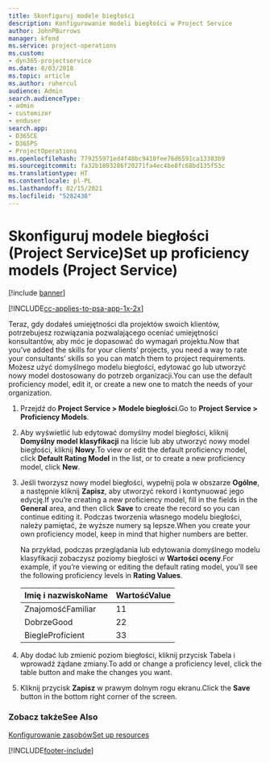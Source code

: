 ```yaml
---
title: Skonfiguruj modele biegłości
description: Konfigurowanie modeli biegłości w Project Service
author: JohnPBurrows
manager: kfend
ms.service: project-operations
ms.custom:
- dyn365-projectservice
ms.date: 8/03/2018
ms.topic: article
ms.author: ruhercul
audience: Admin
search.audienceType:
- admin
- customizer
- enduser
search.app:
- D365CE
- D365PS
- ProjectOperations
ms.openlocfilehash: 779255971ed4f48bc9410fee76d6591ca13383b9
ms.sourcegitcommit: fa32b1893286f20271fa4ec4be8fc68bd135f53c
ms.translationtype: HT
ms.contentlocale: pl-PL
ms.lasthandoff: 02/15/2021
ms.locfileid: "5282436"
---
```

# <a name="set-up-proficiency-models-project-service"></a><span data-ttu-id="f9607-103">Skonfiguruj modele biegłości (Project Service)</span><span class="sxs-lookup"><span data-stu-id="f9607-103">Set up proficiency models (Project Service)</span></span>

[!include [banner](../includes/psa-now-project-operations.md)]

[!INCLUDE[cc-applies-to-psa-app-1x-2x](../includes/cc-applies-to-psa-app-1x-2x.md)]

<span data-ttu-id="f9607-104">Teraz, gdy dodałeś umiejętności dla projektów swoich klientów, potrzebujesz rozwiązania pozwalającego oceniać umiejętności konsultantów, aby móc je dopasować do wymagań projektu.</span><span class="sxs-lookup"><span data-stu-id="f9607-104">Now that you’ve added the skills for your clients’ projects, you need a way to rate your consultants’ skills so you can match them to project requirements.</span></span> <span data-ttu-id="f9607-105">Możesz użyć domyślnego modelu biegłości, edytować go lub utworzyć nowy model dostosowany do potrzeb organizacji.</span><span class="sxs-lookup"><span data-stu-id="f9607-105">You can use the default proficiency model, edit it, or create a new one to match the needs of your organization.</span></span>  
  
1.  <span data-ttu-id="f9607-106">Przejdź do **Project Service > Modele biegłości**.</span><span class="sxs-lookup"><span data-stu-id="f9607-106">Go to **Project Service > Proficiency Models**.</span></span>  
  
2.  <span data-ttu-id="f9607-107">Aby wyświetlić lub edytować domyślny model biegłości, kliknij **Domyślny model klasyfikacji** na liście lub aby utworzyć nowy model biegłości, kliknij **Nowy**.</span><span class="sxs-lookup"><span data-stu-id="f9607-107">To view or edit the default proficiency model, click **Default Rating Model** in the list, or to create a new proficiency model, click **New**.</span></span>  
  
3.  <span data-ttu-id="f9607-108">Jeśli tworzysz nowy model biegłości, wypełnij pola w obszarze **Ogólne**, a następnie kliknij **Zapisz**, aby utworzyć rekord i kontynuować jego edycję.</span><span class="sxs-lookup"><span data-stu-id="f9607-108">If you’re creating a new proficiency model, fill in the fields in the **General** area, and then click **Save** to create the record so you can continue editing it.</span></span> <span data-ttu-id="f9607-109">Podczas tworzenia własnego modelu biegłości, należy pamiętać, że wyższe numery są lepsze.</span><span class="sxs-lookup"><span data-stu-id="f9607-109">When you create your own proficiency model, keep in mind that higher numbers are better.</span></span>  
  
     <span data-ttu-id="f9607-110">Na przykład, podczas przeglądania lub edytowania domyślnego modelu klasyfikacji zobaczysz poziomy biegłości w **Wartości oceny**.</span><span class="sxs-lookup"><span data-stu-id="f9607-110">For example, if you’re viewing or editing the default rating model, you’ll see the following proficiency levels in **Rating Values**.</span></span>  
  
    |<span data-ttu-id="f9607-111">Imię i nazwisko</span><span class="sxs-lookup"><span data-stu-id="f9607-111">Name</span></span>|<span data-ttu-id="f9607-112">Wartość</span><span class="sxs-lookup"><span data-stu-id="f9607-112">Value</span></span>|  
    |----------|-----------|  
    |<span data-ttu-id="f9607-113">Znajomość</span><span class="sxs-lookup"><span data-stu-id="f9607-113">Familiar</span></span>|<span data-ttu-id="f9607-114">1</span><span class="sxs-lookup"><span data-stu-id="f9607-114">1</span></span>|  
    |<span data-ttu-id="f9607-115">Dobrze</span><span class="sxs-lookup"><span data-stu-id="f9607-115">Good</span></span>|<span data-ttu-id="f9607-116">2</span><span class="sxs-lookup"><span data-stu-id="f9607-116">2</span></span>|  
    |<span data-ttu-id="f9607-117">Biegle</span><span class="sxs-lookup"><span data-stu-id="f9607-117">Proficient</span></span>|<span data-ttu-id="f9607-118">3</span><span class="sxs-lookup"><span data-stu-id="f9607-118">3</span></span>|  
  
4.  <span data-ttu-id="f9607-119">Aby dodać lub zmienić poziom biegłości, kliknij przycisk Tabela i wprowadź żądane zmiany.</span><span class="sxs-lookup"><span data-stu-id="f9607-119">To add or change a proficiency level, click the table button and make the changes you want.</span></span>  
  
5.  <span data-ttu-id="f9607-120">Kliknij przycisk **Zapisz** w prawym dolnym rogu ekranu.</span><span class="sxs-lookup"><span data-stu-id="f9607-120">Click the **Save** button in the bottom right corner of the screen.</span></span>  
  
### <a name="see-also"></a><span data-ttu-id="f9607-121">Zobacz także</span><span class="sxs-lookup"><span data-stu-id="f9607-121">See Also</span></span>  
 [<span data-ttu-id="f9607-122">Konfigurowanie zasobów</span><span class="sxs-lookup"><span data-stu-id="f9607-122">Set up resources</span></span>](../psa/set-up-resources.md)


[!INCLUDE[footer-include](../includes/footer-banner.md)]
